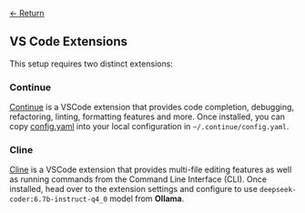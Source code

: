 [← Return](../README.md)

## VS Code Extensions

This setup requires two distinct extensions:

### Continue

[Continue](https://marketplace.visualstudio.com/items?itemName=Continue.continue)
is a VSCode extension that provides code completion, debugging, refactoring,
linting, formatting features and more. Once installed, you can copy
[config.yaml](../config/config.yaml) into your local configuration in
`~/.continue/config.yaml`.

### Cline

[Cline](https://marketplace.visualstudio.com/items?itemName=saoudrizwan.claude-dev)
is a VSCode extension that provides multi-file editing features as well as
running commands from the Command Line Interface (CLI). Once installed, head
over to the extension settings and configure to use
`deepseek-coder:6.7b-instruct-q4_0` model from **Ollama**.
